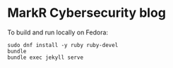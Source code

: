 # MarkR Cybersecurity blog

To build and run locally on Fedora:

```
sudo dnf install -y ruby ruby-devel
bundle
bundle exec jekyll serve
```
